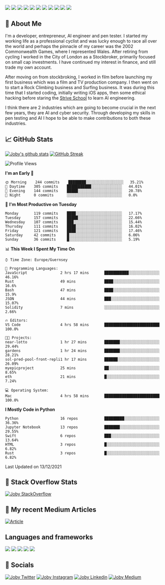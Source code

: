 ![](https://img.shields.io/badge/iOS-000000?style=for-the-badge&logo=ios&logoColor=white)
![](https://img.shields.io/badge/Python-3776AB?style=for-the-badge&logo=python&logoColor=white)
![](https://img.shields.io/badge/Swift-FA7343?style=for-the-badge&logo=swift&logoColor=white)
![](https://img.shields.io/badge/Bootstrap-563D7C?style=for-the-badge&logo=bootstrap&logoColor=white)
![](https://img.shields.io/badge/MongoDB-4EA94B?style=for-the-badge&logo=mongodb&logoColor=white)
![](https://img.shields.io/badge/Heroku-430098?style=for-the-badge&logo=heroku&logoColor=white)
[![](https://img.shields.io/badge/Stack_Overflow-FE7A16?style=for-the-badge&logo=stack-overflow&logoColor=white)](https://stackoverflow.com/users/7301801/joby)
[![](https://img.shields.io/badge/LinkedIn-0077B5?style=for-the-badge&logo=linkedin&logoColor=white)](https://www.linkedin.com/in/jobyi/)
[![](https://img.shields.io/badge/Twitter-1DA1F2?style=for-the-badge&logo=twitter&logoColor=white)](https://twitter.com/Jobyid)
[![](https://img.shields.io/badge/Instagram-E4405F?style=for-the-badge&logo=instagram&logoColor=white)](https://www.instagram.com/jobyid/)
[![](https://img.shields.io/badge/Medium-12100E?style=for-the-badge&logo=medium&logoColor=white)](https://jobyid.medium.com)

## &#x1f; About Me

I'm a developer, entrepreneur, AI engineer and pen tester.
I started my working life as a professional cyclist and was lucky enough to race all over the world and perhaps the pinnacle of my career was the 2002 Commonwealth Games, where I represented Wales.
After retiring from cycling I worked in the City of London as a Stockbroker, primarily focused on small cap investments. I have continued my interest in finance, and still trade my own account.

After moving on from stockbroking, I worked in film before launching my first business which was a film and TV production company. I then went on to start a Rock Climbing business and Surfing business. It was during this time that I started coding, initially writing iOS apps, then some ethical hacking before staring the [Strive School](https://strive.school) to learn AI engineering. 

I think there are 2 industries which are going to become crucial in the next few years, they are AI and cyber security. Through developing my skills in pen testing and AI I hope to be able to make contributions to both these industries. 

## &#x1f4c8; GitHub Stats

[![Joby's github stats](https://github-readme-stats.vercel.app/api?username=jobyid&count_private=true&show_icons=true&theme=radical)](https://github.com/anuraghazra/github-readme-stats) [![GitHub Streak](https://github-readme-streak-stats.herokuapp.com/?user=jobyid&theme=dark)](https://github.com/DenverCoder1/github-readme-streak-stats)

<!--START_SECTION:waka-->
![Profile Views](http://img.shields.io/badge/Profile%20Views-2-blue)

**I'm an Early 🐤** 

```text
🌞 Morning    244 commits    ████████░░░░░░░░░░░░░░░░░   35.21% 
🌆 Daytime    305 commits    ███████████░░░░░░░░░░░░░░   44.01% 
🌃 Evening    144 commits    █████░░░░░░░░░░░░░░░░░░░░   20.78% 
🌙 Night      0 commits      ░░░░░░░░░░░░░░░░░░░░░░░░░   0.0%

```
📅 **I'm Most Productive on Tuesday** 

```text
Monday       119 commits    ████░░░░░░░░░░░░░░░░░░░░░   17.17% 
Tuesday      157 commits    █████░░░░░░░░░░░░░░░░░░░░   22.66% 
Wednesday    107 commits    ███░░░░░░░░░░░░░░░░░░░░░░   15.44% 
Thursday     111 commits    ████░░░░░░░░░░░░░░░░░░░░░   16.02% 
Friday       121 commits    ████░░░░░░░░░░░░░░░░░░░░░   17.46% 
Saturday     42 commits     █░░░░░░░░░░░░░░░░░░░░░░░░   6.06% 
Sunday       36 commits     █░░░░░░░░░░░░░░░░░░░░░░░░   5.19%

```


📊 **This Week I Spent My Time On** 

```text
⌚︎ Time Zone: Europe/Guernsey

💬 Programming Languages: 
JavaScript               2 hrs 17 mins       ███████████░░░░░░░░░░░░░░   46.16% 
Rust                     49 mins             ████░░░░░░░░░░░░░░░░░░░░░   16.6% 
Bash                     47 mins             ████░░░░░░░░░░░░░░░░░░░░░   15.9% 
JSON                     44 mins             ███░░░░░░░░░░░░░░░░░░░░░░   15.07% 
Solidity                 7 mins              ░░░░░░░░░░░░░░░░░░░░░░░░░   2.66%

🔥 Editors: 
VS Code                  4 hrs 58 mins       █████████████████████████   100.0%

🐱‍💻 Projects: 
near-lotto               1 hr 27 mins        ███████░░░░░░░░░░░░░░░░░░   29.44% 
gardens                  1 hr 24 mins        ███████░░░░░░░░░░░░░░░░░░   28.21% 
sol-pred-pool-front-repli1 hr 17 mins        ██████░░░░░░░░░░░░░░░░░░░   26.09% 
myepicproject            25 mins             ██░░░░░░░░░░░░░░░░░░░░░░░   8.65% 
eth                      21 mins             █░░░░░░░░░░░░░░░░░░░░░░░░   7.24%

💻 Operating System: 
Mac                      4 hrs 58 mins       █████████████████████████   100.0%

```

**I Mostly Code in Python** 

```text
Python                   16 repos            █████████░░░░░░░░░░░░░░░░   36.36% 
Jupyter Notebook         13 repos            ███████░░░░░░░░░░░░░░░░░░   29.55% 
Swift                    6 repos             ███░░░░░░░░░░░░░░░░░░░░░░   13.64% 
HTML                     3 repos             █░░░░░░░░░░░░░░░░░░░░░░░░   6.82% 
Rust                     3 repos             █░░░░░░░░░░░░░░░░░░░░░░░░   6.82%

```



 Last Updated on 13/12/2021
<!--END_SECTION:waka-->


## &#x1f; Stack Overflow Stats 

[![Joby StackOverflow](https://github-readme-stackoverflow.vercel.app/?userID=7301801&layout=compact)](https://stackoverflow.com/users/7301801/joby)


## &#x1f; My recent Medium Articles
[![Article](https://github-readme-medium-recent-article.vercel.app/medium/@jobyid/0)](https://jobyid.medium.com)
 

## Languages and frameworks
![](https://img.shields.io/badge/iOS-000000?style=for-the-badge&logo=ios&logoColor=white)
![](https://img.shields.io/badge/Python-3776AB?style=for-the-badge&logo=python&logoColor=white)
![](https://img.shields.io/badge/Swift-FA7343?style=for-the-badge&logo=swift&logoColor=white)
![](https://img.shields.io/badge/Bootstrap-563D7C?style=for-the-badge&logo=bootstrap&logoColor=white)
![](https://img.shields.io/badge/MongoDB-4EA94B?style=for-the-badge&logo=mongodb&logoColor=white)


## &#x1f; Socials 
[![Joby Twitter](https://img.shields.io/badge/Twitter-1DA1F2?style=for-the-badge&logo=twitter&logoColor=white)](https://twitter.com/jobyid)
[![Joby Instagram](https://img.shields.io/badge/Instagram-E4405F?style=for-the-badge&logo=instagram&logoColor=white)](https://instagram.com/jobyid)
[![Joby Linkedin](https://img.shields.io/badge/LinkedIn-0077B5?style=for-the-badge&logo=linkedin&logoColor=white)](https://www.linkedin.com/in/jobyi)
[![Joby Medium](https://img.shields.io/badge/Medium-12100E?style=for-the-badge&logo=medium&logoColor=white)](https://jobyid.medium.com)


